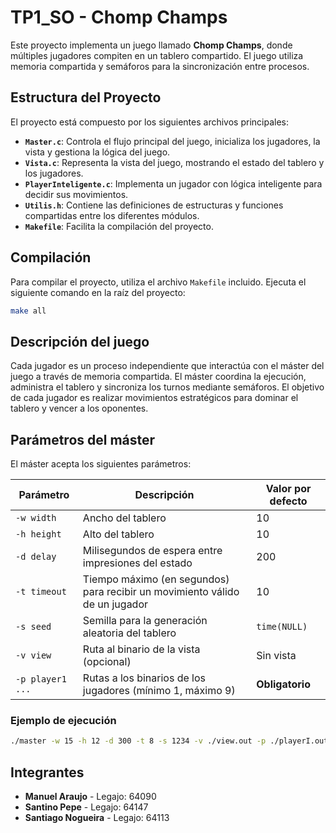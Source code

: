 # TP1_SO - Chomp Champs

Este proyecto implementa un juego llamado **Chomp Champs**, donde múltiples jugadores compiten en un tablero compartido. El juego utiliza memoria compartida y semáforos para la sincronización entre procesos.

## Estructura del Proyecto

El proyecto está compuesto por los siguientes archivos principales:

- **`Master.c`**: Controla el flujo principal del juego, inicializa los jugadores, la vista y gestiona la lógica del juego.
- **`Vista.c`**: Representa la vista del juego, mostrando el estado del tablero y los jugadores.
- **`PlayerInteligente.c`**: Implementa un jugador con lógica inteligente para decidir sus movimientos.
- **`Utilis.h`**: Contiene las definiciones de estructuras y funciones compartidas entre los diferentes módulos.
- **`Makefile`**: Facilita la compilación del proyecto.

## Compilación

Para compilar el proyecto, utiliza el archivo `Makefile` incluido. Ejecuta el siguiente comando en la raíz del proyecto:
```bash
make all 
```

##  Descripción del juego

Cada jugador es un proceso independiente que interactúa con el máster del juego a través de memoria compartida. El máster coordina la ejecución, administra el tablero y sincroniza los turnos mediante semáforos. El objetivo de cada jugador es realizar movimientos estratégicos para dominar el tablero y vencer a los oponentes.

##  Parámetros del máster

El máster acepta los siguientes parámetros:

| Parámetro        | Descripción                                                                 | Valor por defecto     |
|------------------|-----------------------------------------------------------------------------|------------------------|
| `-w width`       | Ancho del tablero                                                           | 10                     |
| `-h height`      | Alto del tablero                                                            | 10                     |
| `-d delay`       | Milisegundos de espera entre impresiones del estado                         | 200                    |
| `-t timeout`     | Tiempo máximo (en segundos) para recibir un movimiento válido de un jugador | 10                     |
| `-s seed`        | Semilla para la generación aleatoria del tablero                            | `time(NULL)`           |
| `-v view`        | Ruta al binario de la vista (opcional)                                      | Sin vista              |
| `-p player1 ...` | Rutas a los binarios de los jugadores (mínimo 1, máximo 9)                  | **Obligatorio**        |

###  Ejemplo de ejecución

```bash
./master -w 15 -h 12 -d 300 -t 8 -s 1234 -v ./view.out -p ./playerI.out ./playerI.out
```



##  Integrantes

- **Manuel Araujo** - Legajo: 64090 
- **Santino Pepe** - Legajo: 64147
- **Santiago Nogueira** - Legajo: 64113
